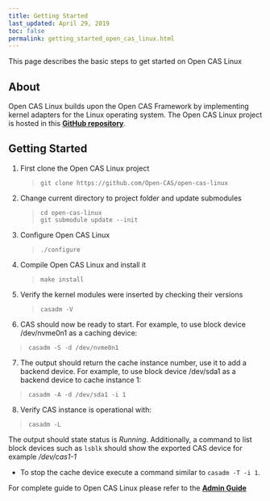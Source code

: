 ```yaml
---
title: Getting Started
last_updated: April 29, 2019
toc: false
permalink: getting_started_open_cas_linux.html
---
```


This page describes the basic steps to get started on Open CAS Linux

## About
Open CAS Linux builds upon the Open CAS Framework by implementing kernel adapters for the Linux operating system.
The Open CAS Linux project is hosted in this [**GitHub repository**](https://github.com/Open-CAS/open-cas-linux).

## Getting Started
1. First clone the Open CAS Linux project
   > ```git clone https://github.com/Open-CAS/open-cas-linux```

2. Change current directory to project folder and update submodules
   > ```cd open-cas-linux```   
   > ```git submodule update --init```

3. Configure Open CAS Linux
    > ```./configure```

4. Compile Open CAS Linux and install it
   > ```make install```  

5. Verify the kernel modules were inserted by checking their versions
   > ```casadm -V```

6. CAS should now be ready to start. For example, to use block device /dev/nvme0n1 as a caching device:
 > ```casadm -S -d /dev/nvme0n1```

7. The output should return the cache instance number, use it to add a backend device.
For example, to use block device /dev/sda1 as a backend device to cache instance 1:
 > ```casadm -A -d /dev/sda1 -i 1```

8. Verify CAS instance is operational with:
  > ```casadm -L```

The output should state status is *Running*.
Additionally, a command to list block devices such as ```lsblk``` should show the exported CAS device for example */dev/cas1-1*

- To stop the cache device execute a command similar to ```casadm -T -i 1```.


For complete guide to Open CAS Linux please refer to the [**Admin Guide**](/open_cas_linux_admin_guide.html)
